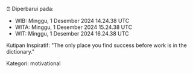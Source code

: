 ⏰ Diperbarui pada:
- WIB: Minggu, 1 Desember 2024 14.24.38 UTC
- WITA: Minggu, 1 Desember 2024 15.24.38 UTC
- WIT: Minggu, 1 Desember 2024 16.24.38 UTC

Kutipan Inspiratif:
"The only place you find success before work is in the dictionary."


Kategori: motivational

